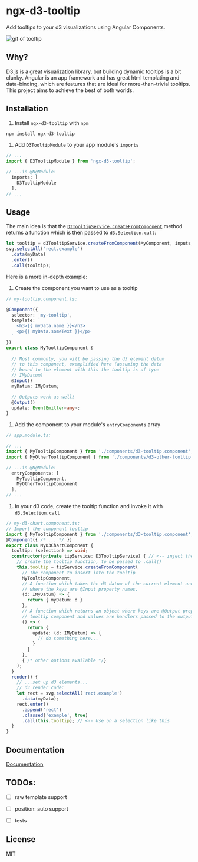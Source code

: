 # ngx-d3-tooltip

Add tooltips to your d3 visualizations using Angular Components.

![gif of tooltip](https://raw.githubusercontent.com/andyperlitch/ngx-d3-tooltip/master/demo.gif)

## Why?

D3.js is a great visualization library, but building dynamic tooltips is a bit clunky. Angular is an app framework and has great html templating and data-binding, which are features that are ideal for more-than-trivial tooltips. This project aims to achieve the best of both worlds.

## Installation

1. Install `ngx-d3-tooltip` with `npm`

  ```bash
  npm install ngx-d3-tooltip
  ```

1. Add `D3TooltipModule` to your app module's `imports`

  ```typescript
  // ...
  import { D3TooltipModule } from 'ngx-d3-tooltip';

  // ...in @NgModule:
    imports: [
      D3TooltipModule
    ],
  // ...
  ```

## Usage

The main idea is that the [`D3TooltipService.createFromComponent`](https://andyperlitch.github.io/ngx-d3-tooltip/injectables/D3TooltipService.html#createFromComponent) method returns a function which is then passed to `d3.Selection.call`:

```typescript
let tooltip = d3TooltipService.createFromComponent(MyComponent, inputs, outputs, options);
svg.selectAll('rect.example')
  .data(myData)
  .enter()
  .call(tooltip);
```


Here is a more in-depth example:

1. Create the component you want to use as a tooltip

  ```typescript
  // my-tooltip.component.ts:

  @Component({
    selector: 'my-tooltip',
    template: `
      <h3>{{ myData.name }}</h3>
      <p>{{ myData.someText }}</p>
    `
  })
  export class MyTooltipComponent {
    
    // Most commonly, you will be passing the d3 element datum
    // to this component, exemplified here (assuming the data
    // bound to the element with this the tooltip is of type 
    // IMyDatum)
    @Input()
    myDatum: IMyDatum;

    // Outputs work as well!
    @Output()
    update: EventEmitter<any>;
  }

  ```

1. Add the component to your module's `entryComponents` array

  ```typescript
  // app.module.ts:

  // ...
  import { MyTooltipComponent } from './components/d3-tooltip.component';
  import { MyOtherTooltipComponent } from './components/d3-other-tooltip.component';

  // ...in @NgModule:
    entryComponents: [
      MyTooltipComponent,
      MyOtherTooltipComponent
    ],
  // ...
  ```

1. In your d3 code, create the tooltip function and invoke it with `d3.Selection.call`

  ```typescript
  // my-d3-chart.component.ts:
  // Import the component tooltip
  import { MyTooltipComponent } from './components/d3-tooltip.component';
  @Component({ /* ... */ })
  export class MyD3ChartComponent {
    tooltip: (selection) => void;  
    constructor(private tipService: D3TooltipService) { // <-- inject the tooltip service
      // create the tooltip function, to be passed to .call()
      this.tooltip = tipService.createFromComponent(
        // The component to insert into the tooltip
        MyTooltipComponent,
        // A function which takes the d3 datum of the current element and returns an object
        // where the keys are @Input property names.
        (d: IMyDatum) => {
          return { myDatum: d }
        },
        // A function which returns an object where keys are @Output property names of the
        // tooltip component and values are handlers passed to the output's subscribe()
        () => {
          return {
            update: (d: IMyDatum) => {
              // do something here...
            }
          }
        },
        { /* other options available */}
      );
    }
    render() {
      // ...set up d3 elements...
      // d3 render code:
      let rect = svg.selectAll('rect.example')
        .data(myData);
      rect.enter()
        .append('rect')
        .classed('example', true)
        .call(this.tooltip); // <-- Use on a selection like this
    }
  }
  ```

## Documentation

[Documentation](https://andyperlitch.github.io/ngx-d3-tooltip/modules/D3TooltipModule.html)

## TODOs:

- [ ] raw template support
- [ ] position: auto support
- [ ] tests


## License

MIT

